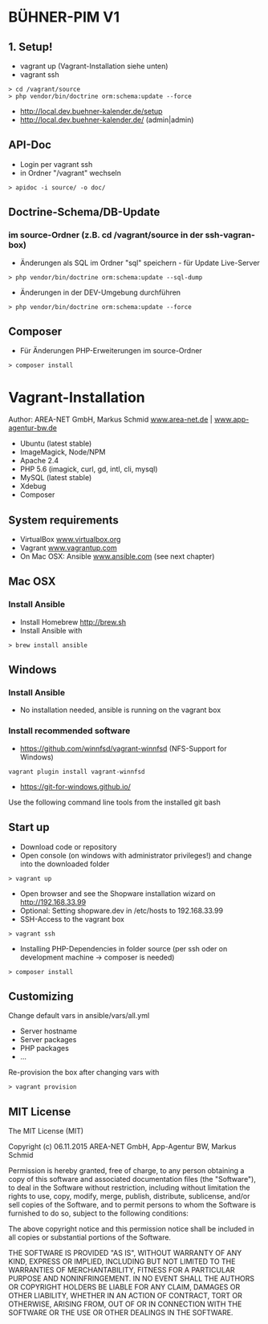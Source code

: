 # BÜHNER-PIM V1

## 1. Setup!

* vagrant up (Vagrant-Installation siehe unten)
* vagrant ssh
```
> cd /vagrant/source
> php vendor/bin/doctrine orm:schema:update --force
```
* http://local.dev.buehner-kalender.de/setup 
* http://local.dev.buehner-kalender.de/ (admin|admin)

## API-Doc

* Login per vagrant ssh
* in Ordner "/vagrant" wechseln

```
> apidoc -i source/ -o doc/
```

## Doctrine-Schema/DB-Update

### im source-Ordner (z.B. cd /vagrant/source in der ssh-vagran-box)

* Änderungen als SQL im Ordner "sql" speichern - für Update Live-Server
```
> php vendor/bin/doctrine orm:schema:update --sql-dump
```
* Änderungen in der DEV-Umgebung durchführen
```
> php vendor/bin/doctrine orm:schema:update --force
```

## Composer
* Für Änderungen PHP-Erweiterungen im source-Ordner
```
> composer install
```

# Vagrant-Installation

Author: AREA-NET GmbH, Markus Schmid www.area-net.de | www.app-agentur-bw.de

* Ubuntu (latest stable)
* ImageMagick, Node/NPM
* Apache 2.4
* PHP 5.6 (imagick, curl, gd, intl, cli, mysql)
* MySQL (latest stable)
* Xdebug
* Composer

## System requirements

* VirtualBox www.virtualbox.org
* Vagrant www.vagrantup.com
* On Mac OSX: Ansible www.ansible.com (see next chapter)

## Mac OSX

### Install Ansible

* Install Homebrew http://brew.sh
* Install Ansible with
```
> brew install ansible
```

## Windows

### Install Ansible

* No installation needed, ansible is running on the vagrant box

### Install recommended software

* https://github.com/winnfsd/vagrant-winnfsd (NFS-Support for Windows)
```
vagrant plugin install vagrant-winnfsd 
```
* https://git-for-windows.github.io/

Use the following command line tools from the installed git bash

## Start up

* Download code or repository
* Open console (on windows with administrator privileges!) and change into the downloaded folder

```
> vagrant up
```

* Open browser and see the Shopware installation wizard on http://192.168.33.99
* Optional: Setting shopware.dev in /etc/hosts to 192.168.33.99
* SSH-Access to the vagrant box
```
> vagrant ssh
```

* Installing PHP-Dependencies in folder source (per ssh oder on development machine -> composer is needed)

```
> composer install
```

## Customizing

Change default vars in ansible/vars/all.yml
* Server hostname
* Server packages
* PHP packages
* ...

Re-provision the box after changing vars with

```
> vagrant provision
```


## MIT License

The MIT License (MIT)

Copyright (c) 06.11.2015 AREA-NET GmbH, App-Agentur BW, Markus Schmid

Permission is hereby granted, free of charge, to any person obtaining a copy
of this software and associated documentation files (the "Software"), to deal
in the Software without restriction, including without limitation the rights
to use, copy, modify, merge, publish, distribute, sublicense, and/or sell
copies of the Software, and to permit persons to whom the Software is
furnished to do so, subject to the following conditions:

The above copyright notice and this permission notice shall be included in all
copies or substantial portions of the Software.

THE SOFTWARE IS PROVIDED "AS IS", WITHOUT WARRANTY OF ANY KIND, EXPRESS OR
IMPLIED, INCLUDING BUT NOT LIMITED TO THE WARRANTIES OF MERCHANTABILITY,
FITNESS FOR A PARTICULAR PURPOSE AND NONINFRINGEMENT. IN NO EVENT SHALL THE
AUTHORS OR COPYRIGHT HOLDERS BE LIABLE FOR ANY CLAIM, DAMAGES OR OTHER
LIABILITY, WHETHER IN AN ACTION OF CONTRACT, TORT OR OTHERWISE, ARISING FROM,
OUT OF OR IN CONNECTION WITH THE SOFTWARE OR THE USE OR OTHER DEALINGS IN THE
SOFTWARE.
